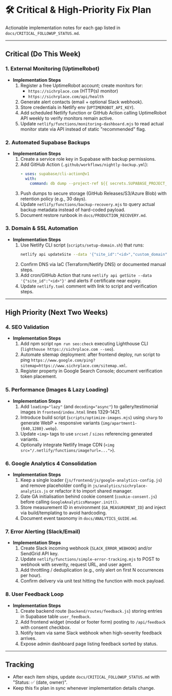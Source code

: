 # 🛠️ Critical & High-Priority Fix Plan

Actionable implementation notes for each gap listed in `docs/CRITICAL_FOLLOWUP_STATUS.md`.

---

## Critical (Do This Week)

### 1. External Monitoring (UptimeRobot)
- **Implementation Steps**
  1. Register a free UptimeRobot account; create monitors for:
     - `https://sichrplace.com` (HTTP(s) monitor)
     - `https://sichrplace.com/api/health`
  2. Generate alert contacts (email + optional Slack webhook).
  3. Store credentials in Netlify env (`UPTIMEROBOT_API_KEY`).
  4. Add scheduled Netlify function or GitHub Action calling UptimeRobot API weekly to verify monitors remain active.
  5. Update `netlify/functions/monitoring-dashboard.mjs` to read actual monitor state via API instead of static "recommended" flag.

### 2. Automated Supabase Backups
- **Implementation Steps**
  1. Create a service role key in Supabase with backup permissions.
  2. Add GitHub Action (`.github/workflows/nightly-backup.yml`):
     ```yaml
     - uses: supabase/cli-action@v1
       with:
         command: db dump --project-ref ${{ secrets.SUPABASE_PROJECT_REF }} --db-url ${{ secrets.SUPABASE_DB_URL }} --file backups/$(date +%F).sql
     ```
  3. Push dumps to secure storage (GitHub Releases/S3/Azure Blob) with retention policy (e.g., 30 days).
  4. Update `netlify/functions/backup-recovery.mjs` to query actual backup metadata instead of hard-coded payload.
  5. Document restore runbook in `docs/PRODUCTION_RECOVERY.md`.

### 3. Domain & SSL Automation
- **Implementation Steps**
  1. Use Netlify CLI script (`scripts/setup-domain.sh`) that runs:
     ```bash
     netlify api updateSite --data '{"site_id":"<id>","custom_domain":"www.sichrplace.com"}'
     ```
  2. Confirm DNS via IaC (Terraform/Netlify DNS) or documented manual steps.
  3. Add cron/GitHub Action that runs `netlify api getSite --data '{"site_id":"<id>"}'` and alerts if certificate near expiry.
  4. Update `netlify.toml` comment with link to script and verification steps.

---

## High Priority (Next Two Weeks)

### 4. SEO Validation
- **Implementation Steps**
  1. Add npm script `npm run seo:check` executing Lighthouse CLI (`lighthouse https://sichrplace.com --seo`).
  2. Automate sitemap deployment: after frontend deploy, run script to ping `https://www.google.com/ping?sitemap=https://www.sichrplace.com/sitemap.xml`.
  3. Register property in Google Search Console; document verification token placement.

### 5. Performance (Images & Lazy Loading)
- **Implementation Steps**
  1. Add `loading="lazy"` (and `decoding="async"`) to gallery/testimonial images in `frontend/index.html` lines 1329-1421.
  2. Introduce build script (`scripts/optimize-images.mjs`) using `sharp` to generate WebP + responsive variants (`img/apartment1-{640,1280}.webp`).
  3. Update `<img>` tags to use `srcset` / `sizes` referencing generated variants.
  4. Optionally integrate Netlify Image CDN (`<img src="/.netlify/functions/image?url=...">`).

### 6. Google Analytics 4 Consolidation
- **Implementation Steps**
  1. Keep a single loader (`js/frontend/js/google-analytics-config.js`) and remove placeholder config in `js/analytics/sichrplace-analytics.js` or refactor it to import shared manager.
  2. Gate GA initialisation behind cookie consent (`cookie-consent.js`) before calling `GoogleAnalyticsManager.init()`.
  3. Store measurement ID in environment (`GA_MEASUREMENT_ID`) and inject via build/templating to avoid hardcoding.
  4. Document event taxonomy in `docs/ANALYTICS_GUIDE.md`.

### 7. Error Alerting (Slack/Email)
- **Implementation Steps**
  1. Create Slack incoming webhook (`SLACK_ERROR_WEBHOOK`) and/or SendGrid API key.
  2. Update `netlify/functions/simple-error-tracking.mjs` to POST to webhook with severity, request URL, and user agent.
  3. Add throttling / deduplication (e.g., only alert on first N occurrences per hour).
  4. Confirm delivery via unit test hitting the function with mock payload.

### 8. User Feedback Loop
- **Implementation Steps**
  1. Create backend route (`backend/routes/feedback.js`) storing entries in Supabase table `user_feedback`.
  2. Add frontend widget (modal or footer form) posting to `/api/feedback` with consent checkbox.
  3. Notify team via same Slack webhook when high-severity feedback arrives.
  4. Expose admin dashboard page listing feedback sorted by status.

---

## Tracking
- After each item ships, update `docs/CRITICAL_FOLLOWUP_STATUS.md` with "Status: ✅ (date, owner)".
- Keep this fix plan in sync whenever implementation details change.
